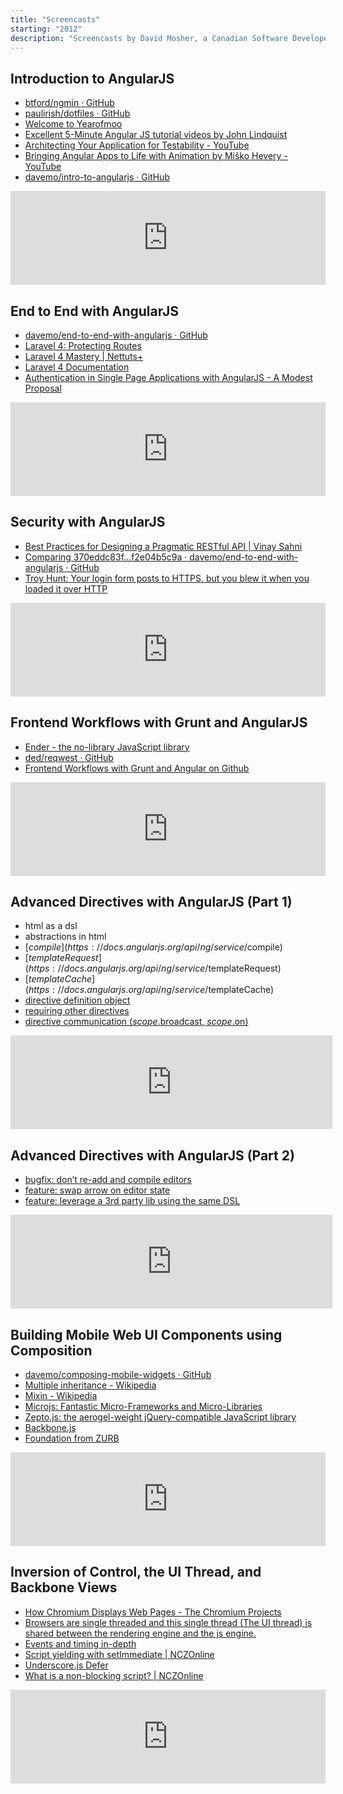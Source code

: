 ```yaml
---
title: "Screencasts"
starting: "2012"
description: "Screencasts by David Mosher, a Canadian Software Developer, Designer, Musician, and Artist."
---
```


## Introduction to AngularJS

* [btford/ngmin · GitHub](https://github.com/btford/ngmin)
* [paulirish/dotfiles · GitHub](https://github.com/paulirish/dotfiles/blob/master/.functions#L26)
* [Welcome to Yearofmoo](https://www.yearofmoo.com/)
* [Excellent 5-Minute Angular JS tutorial videos by John Lindquist](https://www.egghead.io/)
* [Architecting Your Application for Testability - YouTube](https://www.youtube.com/watch?v=JjqKQ8ezwKQ)
* [Bringing Angular Apps to Life with Animation by Miško Hevery - YouTube](https://www.youtube.com/watch?feature=player_embedded&v=cF_JsA9KsDM)
* [davemo/intro-to-angularjs · GitHub](https://github.com/davemo/intro-to-angularjs)

<iframe id="introduction-to-angularjs" width="100%" height="150" src="https://www.youtube.com/embed/8ILQOFAgaXE" frameborder="0" allowfullscreen></iframe>

## End to End with AngularJS

* [davemo/end-to-end-with-angularjs · GitHub](https://github.com/davemo/end-to-end-with-angularjs)
* [Laravel 4: Protecting Routes](https://four.laravel.com/docs/security#protecting-routes)
* [Laravel 4 Mastery | Nettuts+](https://net.tutsplus.com/tutorials/php/laravel-4-mastery/)
* [Laravel 4 Documentation](https://four.laravel.com/)
* [Authentication in Single Page Applications with AngularJS - A Modest Proposal](https://www.frederiknakstad.com/authentication-in-single-page-applications-with-angular-js/)

<iframe id="end-to-end-with-angularjs" width="100%" height="150" src="https://www.youtube.com/embed/hqAyiqUs93c" frameborder="0" allowfullscreen></iframe>

## Security with AngularJS

* [Best Practices for Designing a Pragmatic RESTful API | Vinay Sahni](https://www.vinaysahni.com/best-practices-for-a-pragmatic-restful-api)
* [Comparing 370eddc83f...f2e04b5c9a · davemo/end-to-end-with-angularjs · GitHub](https://github.com/davemo/end-to-end-with-angularjs/compare/370eddc83f...f2e04b5c9a)
* [Troy Hunt: Your login form posts to HTTPS, but you blew it when you loaded it over HTTP](https://www.troyhunt.com/your-login-form-posts-to-https-but-you/)

<iframe id="security-with-angularjs" width="100%" height="150" src="https://www.youtube.com/embed/18ifoT-Id54" frameborder="0" allowfullscreen></iframe>

## Frontend Workflows with Grunt and AngularJS

* [Ender - the no-library JavaScript library](https://ender.jit.su/)
* [ded/reqwest · GitHub](https://github.com/ded/reqwest)
* [Frontend Workflows with Grunt and Angular on Github](https://github.com/davemo/frontend-workflows-with-grunt-and-angularjs)

<iframe id="frontend-workflows-grunt-and-angular" width="100%" height="150" src="https://www.youtube.com/embed/fSAgFxjFSqY" frameborder="0" allowfullscreen></iframe>

## Advanced Directives with AngularJS (Part 1)

* html as a dsl
* abstractions in html
* [$compile](https://docs.angularjs.org/api/ng/service/$compile)
* [$templateRequest](https://docs.angularjs.org/api/ng/service/$templateRequest)
* [$templateCache](https://docs.angularjs.org/api/ng/service/$templateCache)
* [directive definition object](https://docs.angularjs.org/api/ng/service/$compile#directive-definition-object)
* [requiring other directives](https://docs.angularjs.org/api/ng/service/$compile#-require-)
* [directive communication ($scope.$broadcast, $scope.$on)](https://docs.angularjs.org/guide/scope#scope-events-propagation)

<iframe src="https://www.youtube.com/embed/Ty8XcASK9js" allowfullscreen frameborder="0" height="150" width="515"></iframe>

## Advanced Directives with AngularJS (Part 2)

- [bugfix: don’t re-add and compile editors](https://github.com/davemo/advanced-directives-with-angular-js/commit/4efc9edfacc3cee791f155d52bf517a7ab251586)
- [feature: swap arrow on editor state](https://github.com/davemo/advanced-directives-with-angular-js/commit/2f046f51dda4b54891353b7ec047b3a6e381792d)
- [feature: leverage a 3rd party lib using the same DSL](https://github.com/davemo/advanced-directives-with-angular-js/pull/2/files)

<iframe src="https://www.youtube.com/embed/4zG8SfucUzg?wmode=transparent" allowfullscreen frameborder="0" height="150" width="515"></iframe>


## Building Mobile Web UI Components using Composition

* [davemo/composing-mobile-widgets · GitHub](https://github.com/davemo/composing-mobile-widgets)
* [Multiple inheritance - Wikipedia](https://en.wikipedia.org/wiki/Diamond_problem#The_diamond_problem)
* [Mixin - Wikipedia](https://en.wikipedia.org/wiki/Mixin)
* [Microjs: Fantastic Micro-Frameworks and Micro-Libraries](https://microjs.com/)
* [Zepto.js: the aerogel-weight jQuery-compatible JavaScript library](https://zeptojs.com/)
* [Backbone.js](https://backbonejs.org/)
* [Foundation from ZURB](https://foundation.zurb.com/)

<iframe id="mobile-ui-components-with-composition" width="100%" height="150" src="https://www.youtube.com/embed/9cBSl1w8cxA" frameborder="0" allowfullscreen></iframe>

## Inversion of Control, the UI Thread, and Backbone Views

* [How Chromium Displays Web Pages - The Chromium Projects](https://www.chromium.org/developers/design-documents/displaying-a-web-page-in-chrome)
* [Browsers are single threaded and this single thread (The UI thread) is shared between the rendering engine and the js engine.](https://stackoverflow.com/a/9084320)
* [Events and timing in-depth](https://javascript.info/tutorial/events-and-timing-depth)
* [Script yielding with setImmediate | NCZOnline](https://www.nczonline.net/blog/2011/09/19/script-yielding-with-setimmediate/)
* [Underscore.js Defer](https://underscorejs.org/#defer)
* [What is a non-blocking script? | NCZOnline](https://www.nczonline.net/blog/2010/08/10/what-is-a-non-blocking-script/)

<iframe id="inversion-of-control-ui-thread-backbone-views" width="100%" height="150" src="https://www.youtube.com/embed/mU1JcPikdMs" frameborder="0" allowfullscreen></iframe>